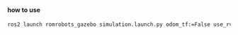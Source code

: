 #### how to use
```md
ros2 launch romrobots_gazebo simulation.launch.py odom_tf:=False use_rviz:=True
```
